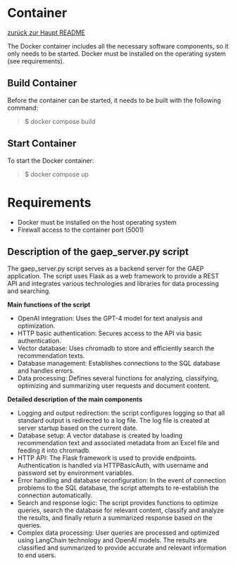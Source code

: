 # Container

[zurück zur Haupt README](/README.md)

The Docker container includes all the necessary software components, so it only needs to be started. Docker must be installed on the operating system (see requirements).

## Build Container
Before the container can be started, it needs to be built with the following command:
> $ docker compose build

## Start Container
To start the Docker container:
> $ docker compose up

# Requirements
- Docker must be installed on the host operating system
- Firewall access to the container port (5001)



## Description of the gaep_server.py script

The gaep_server.py script serves as a backend server for the GAEP application. The script uses Flask as a web framework to provide a REST API and integrates various technologies and libraries for data processing and searching.

**Main functions of the script**

* OpenAI integration: Uses the GPT-4 model for text analysis and optimization.
* HTTP basic authentication: Secures access to the API via basic authentication.
* Vector database: Uses chromadb to store and efficiently search the recommendation texts.
* Database management: Establishes connections to the SQL database and handles errors.
* Data processing: Defines several functions for analyzing, classifying, optimizing and summarizing user requests and document content.

**Detailed description of the main components**

* Logging and output redirection: the script configures logging so that all standard output is redirected to a log file. The log file is created at server startup based on the current date.
* Database setup: A vector database is created by loading recommendation text and associated metadata from an Excel file and feeding it into chromadb.
* HTTP API: The Flask framework is used to provide endpoints. Authentication is handled via HTTPBasicAuth, with username and password set by environment variables.
* Error handling and database reconfiguration: In the event of connection problems to the SQL database, the script attempts to re-establish the connection automatically.
* Search and response logic: The script provides functions to optimize queries, search the database for relevant content, classify and analyze the results, and finally return a summarized response based on the queries.
* Complex data processing: User queries are processed and optimized using LangChain technology and OpenAI models. The results are classified and summarized to provide accurate and relevant information to end users.